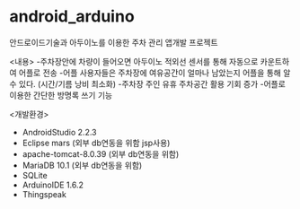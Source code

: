# android_arduino
안드로이드기술과 아두이노를 이용한 주차 관리 앱개발 프로젝트

<내용>
-주차장안에 차량이 들어오면 아두이노 적외선 센서를 통해 자동으로 카운트하여 어플로 전송
-어플 사용자들은 주차장에 여유공간이 얼마나 남았는지 어플을 통해 알 수 있다. (시간/기름 낭비 최소화)
-주차장 주인 유휴 주차공간 활용 기회 증가
-어플로 이용한 간단한 방명록 쓰기 기능



<개발환경>
- AndroidStudio 2.2.3
- Eclipse mars  (외부 db연동을 위함 jsp사용)
- apache-tomcat-8.0.39  (외부 db연동을 위함)
- MariaDB 10.1  (외부 db연동을 위함)
- SQLite
- ArduinoIDE 1.6.2
- Thingspeak
